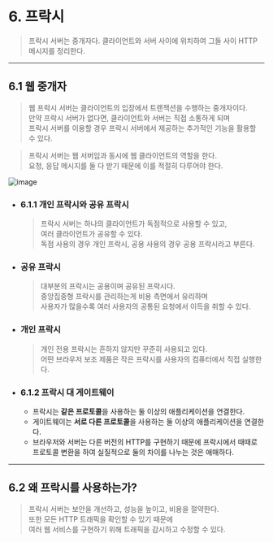# 6. 프락시

> 프락시 서버는 중개자다. 클라이언트와 서버 사이에 위치하여 그들 사이 HTTP 메시지를 정리한다. 
---
## 6.1 웹 중개자
> 웹 프락시 서버는 클라이언트의 입장에서 트랜잭션을 수행하는 중개자이다.  
  만약 프락시 서버가 없다면, 클라이언트와 서버는 직접 소통하게 되며  
  프락시 서버를 이용할 경우 프락시 서버에서 제공하는 추가적인 기능을 활용할 수 있다.

> 프락시 서버는 웹 서버임과 동시에 웹 클라이언트의 역할을 한다.  
  요청, 응답 메시지를 둘 다 받기 때문에 이를 적절히 다루어야 한다.

![image](https://user-images.githubusercontent.com/87873821/224747927-941ffb99-59be-4705-a97f-4f68aeb43536.png)

- ### **6.1.1 개인 프락시와 공유 프락시**
  > 프락시 서버는 하나의 클라이언트가 독점적으로 사용할 수 있고,  
  여러 클라이언트가 공유할 수 있다.  
  독점 사용의 경우 개인 프락시, 공용 사용의 경우 공용 프락시라고 부른다.

- ### 공유 프락시
  > 대부분의 프락시는 공용이며 공유된 프락시다.  
    중앙집중형 프락시를 관리하는게 비용 측면에서 유리하며  
    사용자가 많을수록 여러 사용자의 공통된 요청에서 이득을 취할 수 있다.
- ### 개인 프락시
  > 개인 전용 프락시는 흔하지 않지만 꾸준히 사용되고 있다.  
    어떤 브라우저 보조 제품은 작은 프락시를 사용자의 컴퓨터에서 직접 실행한다.

- ### **6.1.2 프락시 대 게이트웨이**
  - 프락시는 **같은 프로토콜**을 사용하는 둘 이상의 애플리케이션을 연결한다.
  - 게이트웨이는 **서로 다른 프로토콜**을 사용하는 둘 이상의 애플리케이션을 연결한다.
  - 브라우저와 서버는 다른 버전의 HTTP를 구현하기 때문에 프락시에서 때때로 프로토콜 변환을 하여 실질적으로 둘의 차이를 나누는 것은 애매하다.
---
## 6.2 왜 프락시를 사용하는가?
> 프락시 서버는 보안을 개선하고, 성능을 높이고, 비용을 절약한다.  
  또한 모든 HTTP 트래픽을 확인할 수 있기 때문에  
  여러 웹 서비스를 구현하기 위해 트래픽을 감시하고 수정할 수 있다.